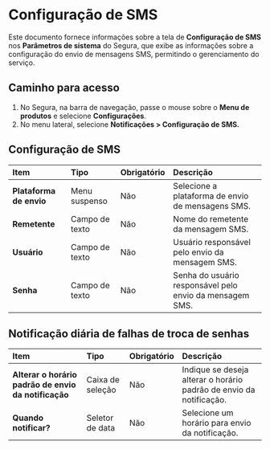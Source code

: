 # Configuração de SMS

Este documento fornece informações sobre a tela de **Configuração de SMS** nos **Parâmetros de sistema** do Segura, que exibe as informações sobre a configuração do envio de mensagens SMS, permitindo o gerenciamento do serviço.

## Caminho para acesso

1. No Segura, na barra de navegação, passe o mouse sobre o **Menu de produtos** e selecione **Configurações**.  
2. No menu lateral, selecione **Notificações \> Configuração de SMS.**

## Configuração de SMS

| Item | Tipo | Obrigatório | Descrição |
| :---- | :---- | :---- | :---- |
| **Plataforma de envio** | Menu suspenso | Não | Selecione a plataforma de envio de mensagens SMS. |
| **Remetente** | Campo de texto | Não | Nome do remetente da mensagem SMS. |
| **Usuário** | Campo de texto | Não | Usuário responsável pelo envio da mensagem SMS. |
| **Senha** | Campo de texto | Não | Senha do usuário responsável pelo envio da mensagem SMS. |

## Notificação diária de falhas de troca de senhas

| Item | Tipo | Obrigatório | Descrição |
| :---- | :---- | :---- | :---- |
| **Alterar o horário padrão de envio da notificação** | Caixa de seleção | Não | Indique se deseja alterar o horário padrão de envio da notificação. |
| **Quando notificar?** | Seletor de data | Não | Selecione um horário para envio da notificação. |